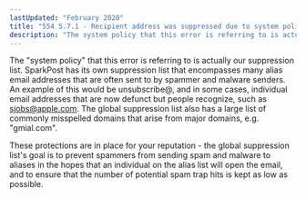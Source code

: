 ```yaml
---
lastUpdated: "February 2020"
title: "554 5.7.1 - Recipient address was suppressed due to system policy"
description: "The system policy that this error is referring to is actually our suppression list Spark Post has its own suppression list that encompasses many alias email addresses that are often sent to by spammer and malware senders An example of this would be unsubscribe and in some cases individual email..."
---
```


The "system policy" that this error is referring to is actually our suppression list. SparkPost has its own suppression list that encompasses many alias email addresses that are often sent to by spammer and malware senders. An example of this would be unsubscribe@, and in some cases, individual email addresses that are now defunct but people recognize, such as sjobs@apple.com. The global suppression list also has a large list of commonly misspelled domains that arise from major domains, e.g. "gmial.com".

These protections are in place for your reputation - the global suppression list's goal is to prevent spammers from sending spam and malware to aliases in the hopes that an individual on the alias list will open the email, and to ensure that the number of potential spam trap hits is kept as low as possible.
